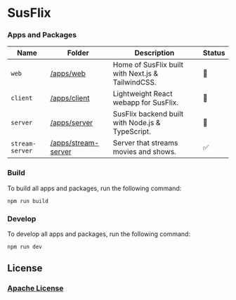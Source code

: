 # SusFlix

### Apps and Packages

| Name            | Folder                                      | Description                                       | Status |
| --------------- | ------------------------------------------- | ------------------------------------------------- | ------ |
| `web`           | [/apps/web](./apps/web)                     | Home of SusFlix built with Next.js & TailwindCSS. | 🚧     |
| `client`        | [/apps/client](./apps/client)               | Lightweight React webapp for SusFlix.             | 🚧     |
| `server`        | [/apps/server](./apps/server)               | SusFlix backend built with Node.js & TypeScript.  | 🚧     |
| `stream-server` | [/apps/stream-server](./apps/stream-server) | Server that streams movies and shows.             | ✅     |

### Build

To build all apps and packages, run the following command:

```
npm run build
```

### Develop

To develop all apps and packages, run the following command:

```
npm run dev
```

## License

### [Apache License](./LICENSE)
